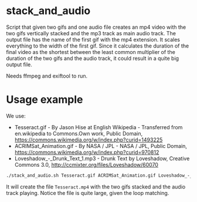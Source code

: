 # stack_and_audio

Script that given two gifs and one audio file creates an mp4 video with the two gifs vertically stacked and the mp3 track as main audio track. The output file has the name of the first gif with the mp4 extension. It scales everything to the width of the first gif. Since it calculates the duration of the final video as  the shortest between the least common multiplier of the duration of the two gifs and the audio track, it could result in a quite big output file.

Needs ffmpeg and exiftool to run.

# Usage example
We use:
- Tesseract.gif - By Jason Hise at English Wikipedia - Transferred from en.wikipedia to Commons.Own work, Public Domain, https://commons.wikimedia.org/w/index.php?curid=1493225
- ACRIMSat_Animation.gif - By NASA / JPL - NASA / JPL, Public Domain, https://commons.wikimedia.org/w/index.php?curid=970812
- Loveshadow_-_Drunk_Text_1.mp3 - Drunk Text by Loveshadow, Creative Commons 3.0, http://ccmixter.org/files/Loveshadow/60070

```bash
./stack_and_audio.sh Tesseract.gif ACRIMSat_Animation.gif Loveshadow_-_Drunk_Text_1.mp3
```

It will create the file `Tesseract.mp4` with the two gifs stacked and the audio track playing. Notice the file is quite large, given the loop matching.
